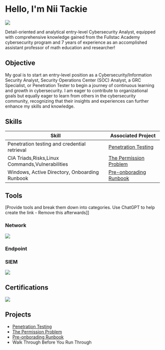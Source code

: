 # Hello, I'm Nii Tackie
<a href="https://linkedin.com/in/niiansahtackie"><img src="https://img.shields.io/badge/-LinkedIn-0072b1?&style=for-the-badge&logo=linkedin&logoColor=white" /></a>

Detail-oriented and analytical entry-level Cybersecurity Analyst, equipped with comprehensive knowledge gained from the Fullstac Academy cybersecurity program and 7 years of experience as an accomplished assistant professor of math education and researcher!


## Objective
My goal is to start an entry-level position as a Cybersecurity/Information Security Analyst, Security Operations Center (SOC) Analyst, a GRC Specialist, or Penetration Tester to begin a journey of continuous learning and growth in cybersecurity. I am eager to contribute to organizational goals but equally eager to learn from others in the cybersecurity community, recognizing that their insights and experiences can further enhance my skills and knowledge.


## Skills

| Skill                                         | Associated Project         |
|-----------------------------------------------|----------------------------|
| Penetration testing and credential retrieval  | <a href="https://github.com/ansahtackie/Penetration-Testing/tree/main">Penetration Testing</a>|
| CIA Triads,Risks,Linux Commands,Vulnerabilities| <a href="https://github.com/ansahtackie/The-Permission-Problem/tree/main">The Permission Problem</a>|
|Windows, Active Directory, Onboarding Runbook  |<a href="https://github.com/ansahtackie/Pre-onboarding-Runbook/tree/main">Pre-onborading Runbook</a> |



## Tools
[Provide tools and break them down into categories. Use ChatGPT to help create the link - Remove this afterwards]]

### Network
<div>
    <img src="https://img.shields.io/badge/-Wireshark-1679A7?&style=for-the-badge&logo=Wireshark&logoColor=white" />
</div>

### Endpoint


### SIEM
<div>
    <img src="https://img.shields.io/badge/-Splunk-000000?&style=for-the-badge&logo=Splunk&logoColor=white" />
</div>

## Certifications

<div>
<img src="https://img.shields.io/badge/-Security%2B-FF0000?&style=for-the-badge&logo=CompTIA&logoColor=white" />


</div>

## Projects
- <a href="https://github.com/ansahtackie/Penetration-Testing/tree/main">Penetration Testing</a>
- <a href="https://github.com/ansahtackie/The-Permission-Problem/tree/main">The Permission Problem</a>
- <a href="https://github.com/ansahtackie/Pre-onboarding-Runbook/tree/main">Pre-onborading Runbook</a>
- Walk Through Before You Run Through

